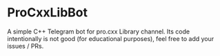 # ProCxxLibBot
A simple C++ Telegram bot for pro.cxx Library channel. Its code intentionally is not good (for educational purposes), 
feel free to add your issues / PRs.
